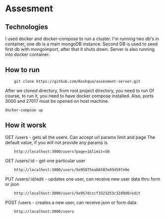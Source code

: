 # Assesment 

## Technologies 
I used docker and docker-compose to run a cluster. 
I'm running two db's in container, one db is a main mongoDB instance. 
Second DB is used to seed first db with mongoimport, after that it shuts down. 
Server is also running into docker container. 

## How to run 
```
    git clone https://github.com/Koshqua/assesment-server.git
```
After we cloned directory, from root project directory, you need to run
Of course, to run it, you need to have docker compose installed. 
Also, ports 3000 and 27017 must be opened on host machine. 
```
docker-compose up
```

## How it worsk 
GET /users - gets all the users. Can accept url params limit and page 
The default value, if you will not provide any params is
```
    http://localhost:3000/users?page=1&limit=50 
```
GET /users/:id - get one particular user 
```
    http://localhost:3000/users/5e95875ea66507e03d597e9e
```
PUT /users/:id/edit - updates one user, can receive new user data thru form or json
```
    http://localhost:3000/users/5e957dcccf3323253c32d9d0/edit
```
POST /users - creates a new user, can receive json or form data
```
    http://localhost:3000/users
```

